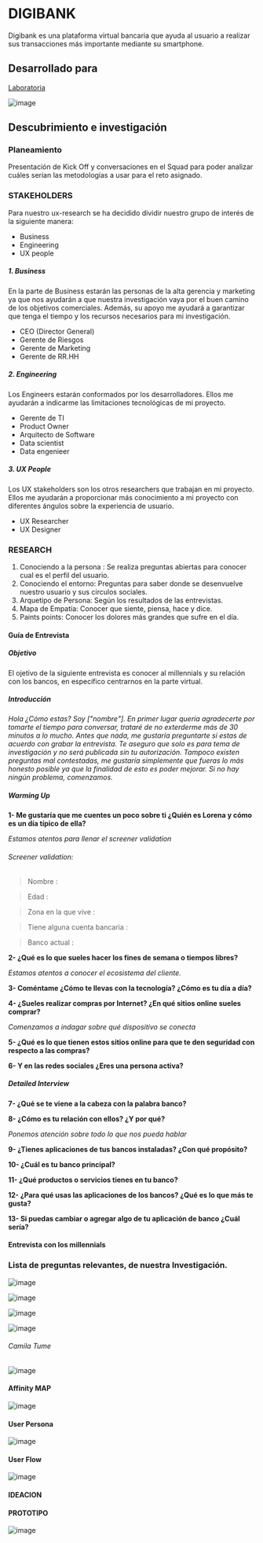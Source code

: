 # DIGIBANK 

Digibank es una plataforma virtual bancaria que ayuda al usuario a realizar sus transacciones más importante mediante su smartphone.

## Desarrollado para
[Laboratoria](http://laboratoria.la)

![image](https://user-images.githubusercontent.com/32310873/37055200-1c2e970a-214f-11e8-88b3-5c468d736d51.png)

## Descubrimiento e investigación

### Planeamiento

Presentación de Kick Off y conversaciones en el Squad para poder analizar cuáles serían las metodologías a usar para el reto asignado.

### STAKEHOLDERS

Para nuestro ux-research se ha decidido dividir nuestro grupo de interés de la siguiente manera: 

- Business
- Engineering
- UX people


##### 1. Business

En la parte de Business estarán las personas de la alta gerencia y marketing ya que nos ayudarán a que nuestra investigación vaya por el buen camino de los objetivos comerciales. Además, su apoyo me ayudará a garantizar que tenga el tiempo y los recursos necesarios para mi investigación.

- CEO (Director General)
- Gerente de Riesgos
- Gerente de Marketing
- Gerente de RR.HH

##### 2. Engineering

Los Engineers estarán conformados por los desarrolladores. Ellos me ayudarán a indicarme las limitaciones tecnológicas de mi proyecto.

- Gerente de TI
- Product Owner
- Arquitecto de Software
- Data scientist
- Data engenieer

##### 3. UX People

Los UX stakeholders son los otros researchers que trabajan en mi proyecto. Ellos me ayudarán a proporcionar más conocimiento a mi proyecto con diferentes ángulos sobre la experiencia de usuario.

- UX Researcher
- UX Designer

### RESEARCH

1. Conociendo a la persona : Se realiza preguntas abiertas para conocer cual es el perfil del usuario.
2. Conociendo el entorno: Preguntas para saber donde se desenvuelve nuestro usuario y sus circulos sociales.
3. Arquetipo de Persona: Según los resultados de las entrevistas.
4. Mapa de Empatía: Conocer que siente, piensa, hace y dice.
5. Paints points: Conocer los dolores más grandes que sufre en el día.


#### Guía de Entrevista

##### Objetivo

El ojetivo de la siguiente entrevista es conocer al millennials y su relación con los bancos, en específico centrarnos en la parte virtual.

##### Introducción

*Hola ¿Cómo estas? Soy ["nombre"]. En primer lugar quería agradecerte por tomarte el tiempo para conversar, trataré de no exterderme más de 30 minutos a lo mucho. Antes que nada, me gustaría preguntarte si estas de acuerdo con grabar la entrevista. Te aseguro que solo es para tema de investigación y no será publicada sin tu autorización. Tampoco existen preguntas mal contestadas, me gustaría simplemente que fueras lo más honesto posible ya que la finalidad de esto es poder mejorar. Si no hay ningún problema, comenzamos.*

##### Warming Up

**1- Me gustaría que me cuentes un poco sobre ti ¿Quién es Lorena y cómo es un día típico de ella?**

*Estamos atentos para llenar el screener validation*

###### Screener validation:
>Nombre :

>Edad :

>Zona en la que vive :

>Tiene alguna cuenta bancaria :

>Banco actual :

**2- ¿Qué es lo que sueles hacer los fines de semana o tiempos libres?**

*Estamos atentos a conocer el ecosistema del cliente.*

**3- Coméntame ¿Cómo te llevas con la tecnología? ¿Cómo es tu día a día?**

**4- ¿Sueles realizar compras por Internet? ¿En qué sitios online sueles comprar?**

*Comenzamos a indagar sobre qué dispositivo se conecta*

**5- ¿Qué es lo que tienen estos sitios online para que te den seguridad con respecto a las compras?**

**6- Y en las redes sociales ¿Eres una persona activa?**


##### Detailed Interview

**7- ¿Qué se te viene a la cabeza con la palabra banco?**

**8- ¿Cómo es tu relación con ellos? ¿Y por qué?**

*Ponemos atención sobre todo lo que nos pueda hablar*

**9- ¿Tienes aplicaciones de tus bancos instaladas? ¿Con qué propósito?**

**10- ¿Cuál es tu banco principal?**

**11- ¿Qué productos o servicios tienes en tu banco?**

**12- ¿Para qué usas las aplicaciones de los bancos? ¿Qué es lo que más te gusta?**

**13- Si puedas cambiar o agregar algo de tu aplicación de banco ¿Cuál sería?**


#### Entrevista con los millennials

### Lista de preguntas relevantes, de nuestra Investigación.

![image](assets/img/lista-preguntas3.png)

![image](assets/img/diagrama-banco-zona.png)

![image](assets/img/diagrama-compras.png)

![image](assets/img/diagrama-aplicaciones.png)

###### Camila Tume

![image](https://user-images.githubusercontent.com/32310873/37059551-c465f09c-215b-11e8-8737-c802c4c1d6c6.png)

#### Affinity MAP

![image](assets/img/afinitymap.png)

#### User Persona
![image](assets/img/user-persona.jpg)

#### User Flow
![image](assets/img/user-flow.png)

#### IDEACION

#### PROTOTIPO

![image](assets/img/PROTOTIPO1.png)
